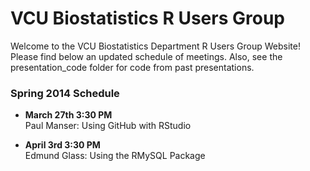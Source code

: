 VCU Biostatistics R Users Group
========

Welcome to the VCU Biostatistics Department R Users Group Website!  Please find below an updated schedule of meetings.  Also, see the presentation_code folder for code from past presentations.

### Spring 2014 Schedule

* **March 27th 3:30 PM**  
Paul Manser: Using GitHub with RStudio

* **April 3rd 3:30 PM**  
Edmund Glass: Using the RMySQL Package

